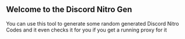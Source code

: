## Welcome to the Discord Nitro Gen

You can use this tool to generate some random generated Discord Nitro Codes and it even checks it for you if you get a running proxy for it
